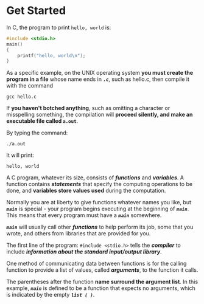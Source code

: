 # Get Started

In C, the program to print `hello, world` is:

```c
#include <stdio.h>
main()
{
    printf("hello, world\n");
}
```

As a specific example, on
the UNIX operating system **you must create the program in a file** whose name ends in **_`.c`_**,
such as hello.c, then compile it with the command

```commandline
gcc hello.c
```

If **you haven't botched anything**, such as omitting a character or misspelling something, the compilation will **proceed silently, and make an executable file called `a.out`**.

By typing the command:

```
./a.out
```

It will print:

```
hello, world
```

A C program, whatever its size, consists
of ***functions*** and ***variables***. A function contains ***statements*** that specify the computing operations to be done, and **variables store values used** during the computation.

Normally you are at liberty to give functions whatever names you like, but ***`main`*** is special - your program begins executing at the beginning of ***`main`***. This means that every program must have a ***`main`*** somewhere.

***`main`*** will usually call other ***functions*** to help perform its job, some that you wrote, and others from libraries that are provided for you.

The first line of the program: `#include <stdio.h>` tells the ***compiler*** to include ***information about the standard input/output library***.

One method of communicating data between functions is for the calling function to provide a list of values, called ***arguments***, to the function it calls.

The parentheses after the function **name surround the argument list**. In this example, ***`main`*** is defined to be a function that expects no arguments, which is indicated by the empty ***`list ( )`***.
